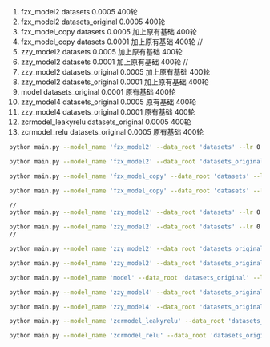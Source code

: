 1. fzx_model2 datasets 0.0005 400轮 
2. fzx_model2 datasets_original 0.0005  400轮
3. fzx_model_copy datasets 0.0005 加上原有基础 400轮
4. fzx_model_copy datasets 0.0001 加上原有基础 400轮
//
5. zzy_model2  datasets  0.0005  加上原有基础 400轮
6. zzy_model2  datasets  0.0001  加上原有基础 400轮
//
7. zzy_model2  datasets_original 0.0005  加上原有基础 400轮
8. zzy_model2  datasets_original 0.0001  加上原有基础 400轮
9. model      datasets_original 0.0001  原有基础 400轮
10. zzy_model4      datasets_original 0.0005  原有基础 400轮
11. zzy_model4      datasets_original 0.0001  原有基础 400轮
12. zcrmodel_leakyrelu      datasets_original 0.0005  400轮
13. zcrmodel_relu      datasets_original 0.0005  原有基础 400轮

```bash
python main.py --model_name 'fzx_model2' --data_root 'datasets' --lr 0.0005 --epochs 400 --batch_size 4 --class_weights '8,8,12,16' 

python main.py --model_name 'fzx_model2' --data_root 'datasets_original' --lr 0.0005 --epochs 400 --batch_size 4 --class_weights '8,8,12,16' 

python main.py --model_name 'fzx_model_copy' --data_root 'datasets' --lr 0.0005 --epochs 400 --batch_size 4 --class_weights '8,8,12,16'  --pretrained_model '/root/autodl-tmp/standard_project/log/fzx_model_copy/20241012_003459/self_best_model_20241012_003459.pth'

python main.py --model_name 'fzx_model_copy' --data_root 'datasets' --lr 0.0001 --epochs 400 --batch_size 4 --class_weights '8,8,12,16'  --pretrained_model '/root/autodl-tmp/standard_project/log/fzx_model_copy/20241012_003459/self_best_model_20241012_003459.pth'

//
python main.py --model_name 'zzy_model2' --data_root 'datasets' --lr 0.0005 --epochs 400 --batch_size 4 --class_weights '8,8,12,16' --pretrained_model '/root/autodl-tmp/standard_project/log/zzy_model2/20241010_133654/self_best_model_20241010_133654.pth'

python main.py --model_name 'zzy_model2' --data_root 'datasets' --lr 0.0001 --epochs 400 --batch_size 4 --class_weights '8,8,12,16' --pretrained_model '/root/autodl-tmp/standard_project/log/zzy_model2/20241010_133654/self_best_model_20241010_133654.pth'
//

python main.py --model_name 'zzy_model2' --data_root 'datasets_original' --lr 0.0005 --epochs 400 --batch_size 4 --class_weights '8,8,12,16' --pretrained_model '/root/autodl-tmp/standard_project/log/zzy_model2/20241010_133654/self_best_model_20241010_133654.pth'

python main.py --model_name 'zzy_model2' --data_root 'datasets_original' --lr 0.0001 --epochs 400 --batch_size 4 --class_weights '8,8,12,16' --pretrained_model '/root/autodl-tmp/standard_project/log/zzy_model2/20241010_133654/self_best_model_20241010_133654.pth'

python main.py --model_name 'model' --data_root 'datasets_original' --lr 0.0001 --epochs 400 --batch_size 4 --class_weights '8,8,12,16' --pretrained_model '/root/autodl-tmp/standard_project/log/model/20241012_100633/self_best_model_20241012_100633.pth'

python main.py --model_name 'zzy_model4' --data_root 'datasets_original' --lr 0.0005 --epochs 400 --batch_size 4 --class_weights '8,8,12,16' --pretrained_model '/root/autodl-tmp/standard_project/log/zzy_model4/20241011_112258/self_best_model_20241011_112258.pth'

python main.py --model_name 'zzy_model4' --data_root 'datasets_original' --lr 0.0001 --epochs 400 --batch_size 4 --class_weights '8,8,12,16' --pretrained_model '/root/autodl-tmp/standard_project/log/zzy_model4/20241011_112258/self_best_model_20241011_112258.pth'

python main.py --model_name 'zcrmodel_leakyrelu' --data_root 'datasets_original' --lr 0.0005 --epochs 300 --batch_size 4 --class_weights '8,8,12,16'

python main.py --model_name 'zcrmodel_relu' --data_root 'datasets_original' --lr 0.0005 --epochs 300 --batch_size 4 --class_weights '8,8,12,16'
```


